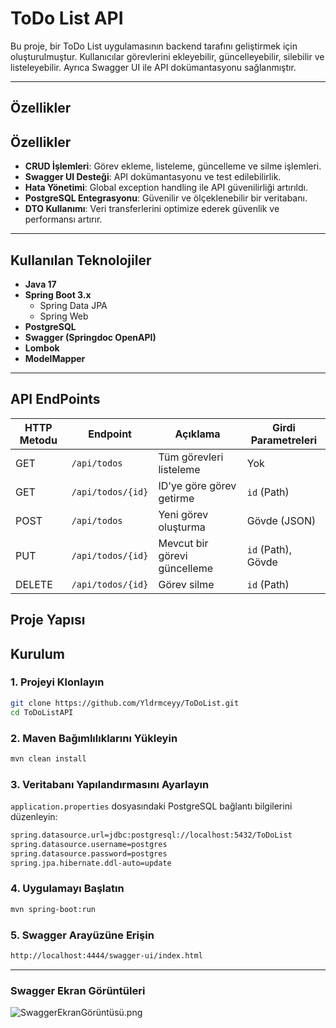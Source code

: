 # ToDo List API

Bu proje, bir ToDo List uygulamasının backend tarafını geliştirmek için oluşturulmuştur. Kullanıcılar görevlerini ekleyebilir, güncelleyebilir, silebilir ve listeleyebilir. Ayrıca Swagger UI ile API dokümantasyonu sağlanmıştır.

---

## Özellikler

## Özellikler

- **CRUD İşlemleri**: Görev ekleme, listeleme, güncelleme ve silme işlemleri.
- **Swagger UI Desteği**: API dokümantasyonu ve test edilebilirlik.
- **Hata Yönetimi**: Global exception handling ile API güvenilirliği artırıldı.
- **PostgreSQL Entegrasyonu**: Güvenilir ve ölçeklenebilir bir veritabanı.
- **DTO Kullanımı**: Veri transferlerini optimize ederek güvenlik ve performansı artırır.

---

## Kullanılan Teknolojiler

- **Java 17**
- **Spring Boot 3.x**
    - Spring Data JPA
    - Spring Web
- **PostgreSQL**
- **Swagger (Springdoc OpenAPI)**
- **Lombok**
- **ModelMapper**

---

## API EndPoints

| HTTP Metodu | Endpoint        | Açıklama                          | Girdi Parametreleri      |
|-------------|-----------------|----------------------------------|-------------------------|
| GET         | `/api/todos`    | Tüm görevleri listeleme           | Yok                     |
| GET         | `/api/todos/{id}` | ID'ye göre görev getirme          | `id` (Path)             |
| POST        | `/api/todos`    | Yeni görev oluşturma              | Gövde (JSON)            |
| PUT         | `/api/todos/{id}` | Mevcut bir görevi güncelleme       | `id` (Path), Gövde      |
| DELETE      | `/api/todos/{id}` | Görev silme                       | `id` (Path)             |

## Proje Yapısı

## Kurulum

### 1. Projeyi Klonlayın
```bash
git clone https://github.com/Yldrmceyy/ToDoList.git
cd ToDoListAPI
````

### 2. Maven Bağımlılıklarını Yükleyin
```bash
mvn clean install
````

### 3. Veritabanı Yapılandırmasını Ayarlayın
``application.properties`` dosyasındaki PostgreSQL bağlantı bilgilerini düzenleyin:

```bash
spring.datasource.url=jdbc:postgresql://localhost:5432/ToDoList
spring.datasource.username=postgres
spring.datasource.password=postgres
spring.jpa.hibernate.ddl-auto=update
````
### 4. Uygulamayı Başlatın
```bash
mvn spring-boot:run
````
### 5. Swagger Arayüzüne Erişin

```bash
http://localhost:4444/swagger-ui/index.html
````
---


### Swagger Ekran Görüntüleri
![SwaggerEkranGörüntüsü.png](SwaggerEkranG%C3%B6r%C3%BCnt%C3%BCs%C3%BC.png)